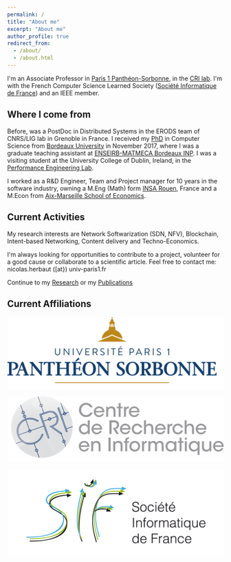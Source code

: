 ```yaml
---
permalink: /
title: "About me"
excerpt: "About me"
author_profile: true
redirect_from: 
  - /about/
  - /about.html
---
```



I'm an Associate Professor in [Paris 1 Panthéon-Sorbonne](https://pantheonsorbonne.fr), in the [CRI lab](https://cri.pantheonsorbonne.fr/). I'm with the French Computer Science Learned Society ([Société Informatique de France](societe-informatique-de-france.fr/)) and an IEEE member.

## Where I come from

Before, was a PostDoc in Distributed Systems in the ERODS team of CNRS/LIG lab in Grenoble in France. I received my [PhD](https://tel.archives-ouvertes.fr/tel-01668553) in Computer Science from [Bordeaux University](https://www.u-bordeaux.fr/) in November 2017, where I was a graduate teaching assistant at [ENSEIRB-MATMECA Bordeaux INP](https://enseirb-matmeca.bordeaux-inp.fr/fr). I was a visiting student at the University College of Dublin, Ireland, in the [Performance Engineering Lab](https://pel.ucd.ie/index.php/Main_Page).

I worked as a R&D Engineer, Team and Project manager for 10 years in the software industry, owning a M.Eng (Math) form [INSA Rouen](https://www.insa-rouen.fr/), France and a M.Econ from [Aix-Marseille School of Economics](https://www.amse-aixmarseille.fr/en).

## Current Activities

My research interests are Network Softwarization (SDN, NFV),  Blockchain, Intent-based Networking, Content delivery and Techno-Economics.

I'm always looking for opportunities to contribute to a project, volunteer for a good cause or collaborate to a scientific article. Feel free to contact me: nicolas.herbaut ([at}) univ-paris1.fr

Continue to my [Research](/research) or my [Publications](/publications)

## Current Affiliations

![](pantheon.png)

![](cri.png)

![](sif.png)